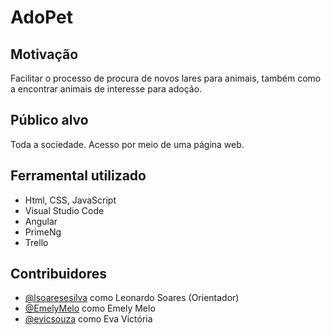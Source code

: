 # AdoPet

## Motivação
Facilitar o processo de procura de novos lares para animais, também como a encontrar animais de interesse para adoção.

## Público alvo
Toda a sociedade. Acesso por meio de uma página web.

## Ferramental utilizado
- Html, CSS, JavaScript
- Visual Studio Code
- Angular
- PrimeNg
- Trello

## Contribuidores
- [@lsoaresesilva](https://github.com/lsoaresesilva) como Leonardo Soares (Orientador)
- [@EmelyMelo](https://github.com/EmelyMelo) como Emely Melo
- [@evicsouza](https://github.com/evicsouza) como Eva Victória

